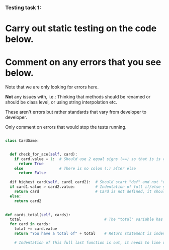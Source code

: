 ### Testing task 1:

# Carry out static testing on the code below.
# Comment on any errors that you see below.

Note that we are only looking for errors here.

**Not** any issues with, i.e.: 
Thinking that methods should be renamed or should be class level, or using string interpolation etc. 

These aren't errors but rather standards that vary from developer to developer. 

Only comment on errors that would stop the tests running.

```python

class CardGame:


  def check_for_ace(self, card): 
    if card.value = 1:  # Should use 2 equal signs (==) so that is is comparing and not assigning
      return True
    else                # There is no colon (:) after else
      return False

  dif highest_card(self, card1 card2):  # Should start "def" and not "dif", also there is a comma missing between card1 and card2
  if card1.value > card2.value:         # Indentation of full if/else statement, should all be indented from the function definition line
    return card                         # Card is not defined, it should read "card1"
  else:
    return card2
  

def cards_total(self, cards):
  total                                     # The "total" variable has not been assigned anything, it should read "total = 0"
  for card in cards:
    total += card.value
    return "You have a total of" + total    # Return statement is indented incorectly, it should line up with the for statement.

    # Indentation of this full last function is out, it needs to line up with the other 2 functions, by being indented by 1 more step.
  
```
